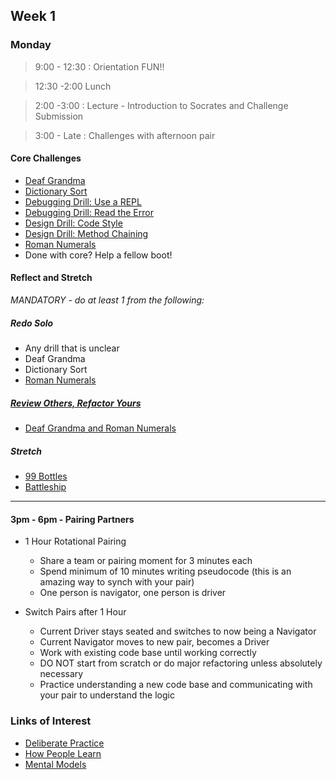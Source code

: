 ## Week 1

### Monday

> 9:00 - 12:30 : Orientation FUN!!

> 12:30 -2:00 Lunch

> 2:00 -3:00 : Lecture - Introduction to Socrates and Challenge Submission

> 3:00 - Late : Challenges with afternoon pair

#### Core Challenges

- [Deaf Grandma](https://github.com/Devbootcamp/deaf-grandma-challenge)
- [Dictionary Sort](https://github.com/Devbootcamp/dictionary-sort-challenge)
- [Debugging Drill: Use a REPL](https://github.com/Devbootcamp/debugging-drill-use-a-repl-challenge)
- [Debugging Drill: Read the Error](https://github.com/Devbootcamp/debugging-drill-read-the-error-challenge)
- [Design Drill: Code Style](https://github.com/Devbootcamp/design-drill-code-style-challenge)
- [Design Drill: Method Chaining](https://github.com/Devbootcamp/design-drill-method-chaining-challenge)
- [Roman Numerals](https://github.com/Devbootcamp/roman-numerals-challenge)
- Done with core? Help a fellow boot!

#### Reflect and Stretch

*MANDATORY - do at least 1 from the following:*

##### Redo Solo

- Any drill that is unclear
- Deaf Grandma
- Dictionary Sort
- [Roman Numerals](https://github.com/Devbootcamp/review-revisit-roman-numeral-challenge)

##### [Review Others, Refactor Yours](https://github.com/Devbootcamp/review-others-refactor-yours-challenge)

- [Deaf Grandma and Roman Numerals](https://github.com/Devbootcamp/review-others-refactor-yours-deaf-grandma-roman-numerals-challenge)

##### Stretch

- [99 Bottles](https://github.com/Devbootcamp/99-bottles-challenge)
- [Battleship](https://github.com/Devbootcamp/battleship-challenge)

-------------------------------------------------------------------------------

#### 3pm - 6pm - Pairing Partners

- 1 Hour Rotational Pairing
  - Share a team or pairing moment for 3 minutes each
  - Spend minimum of 10 minutes writing pseudocode (this is an amazing way to synch with your pair)
  - One person is navigator, one person is driver

- Switch Pairs after 1 Hour
  - Current Driver stays seated and switches to now being a Navigator
  - Current Navigator moves to new pair, becomes a Driver
  - Work with existing code base until working correctly
  - DO NOT start from scratch or do major refactoring unless absolutely necessary
  - Practice understanding a new code base and communicating with your pair to understand the logic

### Links of Interest

- [Deliberate Practice](http://www.farnamstreetblog.com/2012/07/what-is-deliberate-practice/)
- [How People Learn](http://www.farnamstreetblog.com/2013/01/how-people-learn/)
- [Mental Models](http://www.farnamstreetblog.com/mental-models/)
